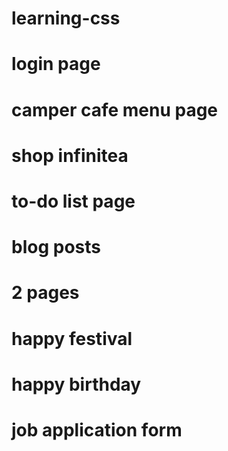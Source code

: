 # learning-css
# login page
# camper cafe menu page
# shop infinitea
# to-do list page
# blog posts
# 2 pages
# happy festival
# happy birthday
# job application form

